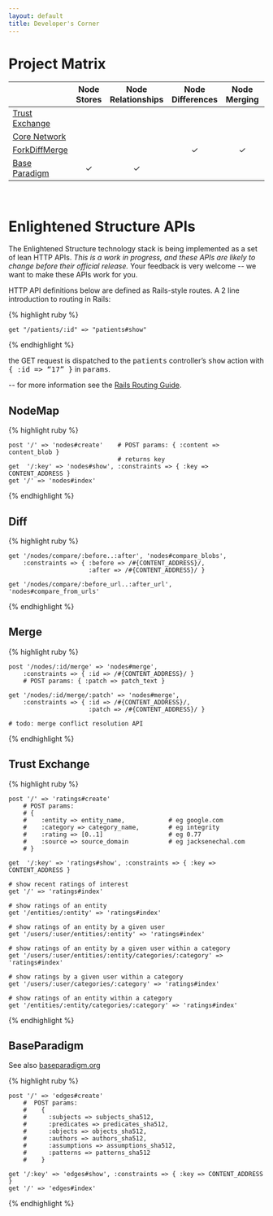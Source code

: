 ```yaml
---
layout: default
title: Developer's Corner
---
```


Project Matrix
==============

|                          | Node Stores                 | Node Relationships        | Node Differences      | Node Merging                | Node Visualization       | Node Navigation    | Trust Ratings               |
|:-------------------------|:---------------------------:|:-------------------------:|:---------------------:|:---------------------------:|:------------------------:|:------------------:|:---------------------------:|
| [Trust Exchange][]       |                             |                           |                       |                             |                          |                    | &#x2713;                    |
| [Core Network][]         |                             |                           |                       |                             | &#x2713;                 | &#x2713;           |                             |
| [ForkDiffMerge][]        |                             |                           |  &#x2713;             |  &#x2713;                   |                          |                    |                             |
| [Base Paradigm][]        |  &#x2713;                   |  &#x2713;                 |                       |                             |                          |                    |                             |

<div class="hr-ellipsis">&nbsp;</div>

Enlightened Structure APIs
==========================

The Enlightened Structure technology stack is being implemented as a set of lean HTTP
APIs. *This is a work in progress, and these APIs are likely to change before their official
release.*  Your feedback is very welcome -- we want to make these APIs work for you.

HTTP API definitions below are defined as Rails-style routes.  A 2 line introduction to routing in Rails:

{% highlight ruby %}

    get "/patients/:id" => "patients#show"

{% endhighlight %}

<p>the GET request is dispatched to the <tt>patients</tt> controller&#8217;s <tt>show</tt> action with <tt>{ :id =&gt; &#8220;17&#8221; }</tt> in <tt>params</tt>.</p>

-- for more information see the [Rails Routing Guide].

NodeMap
-------

{% highlight ruby %}

    post '/' => 'nodes#create'    # POST params: { :content => content_blob }   
                                  # returns key
    get  '/:key' => 'nodes#show', :constraints => { :key => CONTENT_ADDRESS }
    get '/' => 'nodes#index'

{% endhighlight %}

Diff
----

{% highlight ruby %}

    get '/nodes/compare/:before..:after', 'nodes#compare_blobs', 
        :constraints => { :before => /#{CONTENT_ADDRESS}/, 
                          :after => /#{CONTENT_ADDRESS}/ }

    get '/nodes/compare/:before_url..:after_url', 'nodes#compare_from_urls'

{% endhighlight %}

Merge
-----

{% highlight ruby %}

    post '/nodes/:id/merge' => 'nodes#merge', 
        :constraints => { :id => /#{CONTENT_ADDRESS}/ }
        # POST params: { :patch => patch_text }

    get '/nodes/:id/merge/:patch' => 'nodes#merge', 
        :constraints => { :id => /#{CONTENT_ADDRESS}/, 
                          :patch => /#{CONTENT_ADDRESS}/ }

    # todo: merge conflict resolution API

{% endhighlight %}

Trust Exchange
--------------

{% highlight ruby %}

    post '/' => 'ratings#create'
        # POST params:
        # {
        #    :entity => entity_name,            # eg google.com
        #    :category => category_name,        # eg integrity
        #    :rating => [0..1]                  # eg 0.77
        #    :source => source_domain           # eg jacksenechal.com
        # }

    get  '/:key' => 'ratings#show', :constraints => { :key => CONTENT_ADDRESS }

    # show recent ratings of interest
    get '/' => 'ratings#index'

    # show ratings of an entity
    get '/entities/:entity' => 'ratings#index'

    # show ratings of an entity by a given user
    get '/users/:user/entities/:entity' => 'ratings#index'

    # show ratings of an entity by a given user within a category
    get '/users/:user/entities/:entity/categories/:category' => 'ratings#index'

    # show ratings by a given user within a category
    get '/users/:user/categories/:category' => 'ratings#index'

    # show ratings of an entity within a category
    get '/entities/:entity/categories/:category' => 'ratings#index'

{% endhighlight %}

BaseParadigm
------------

See also [baseparadigm.org][]

{% highlight ruby %}

    post '/' => 'edges#create'    
        #  POST params: 
        #    { 
        #      :subjects => subjects_sha512,
        #      :predicates => predicates_sha512,
        #      :objects => objects_sha512,
        #      :authors => authors_sha512,
        #      :assumptions => assumptions_sha512,
        #      :patterns => patterns_sha512
        #    }

    get '/:key' => 'edges#show', :constraints => { :key => CONTENT_ADDRESS }
    get '/' => 'edges#index'

{% endhighlight %}



[baseparadigm.org]: http://baseparadigm.org/
[Rails Routing Guide]: http://guides.rubyonrails.org/routing.html
[Trust Exchange]: /Trust_Exchange
[ForkDiffMerge]: /ForkDiffMerge
[Base Paradigm]: /BaseParadigm
[Core Network]: /Core_Network
